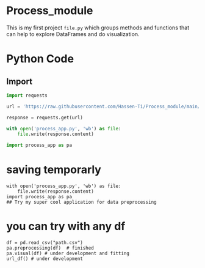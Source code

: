 # Process_module

This is my first project `file.py` which groups methods and functions that can help to explore DataFrames and do visualization.

# Python Code

## Import

```python
import requests

url = 'https://raw.githubusercontent.com/Hassen-Ti/Process_module/main/process_app.py'

response = requests.get(url)

with open('process_app.py', 'wb') as file:
    file.write(response.content)

import process_app as pa
```

# saving temporarly
```
with open('process_app.py', 'wb') as file:
    file.write(response.content)
import process_app as pa 
## Try my super cool application for data preprocessing
```
# you can try with any df 
```
df = pd.read_csv("path.csv")
pa.preprocessing(df)  # finished
pa.visual(df) # under development and fitting
url_df() # under development
```
